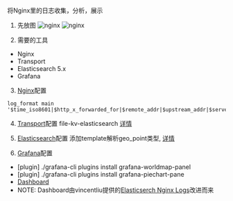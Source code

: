 ## 
将Nginx里的日志收集，分析，展示

1. 先放图
![nginx](https://github.com/luopengift/transport/blob/master/Image/png/nginx_log_analysis.png)
![nginx](https://github.com/luopengift/transport/blob/master/Image/png/worldmap.png)

2. 需要的工具
  * Nginx
  * Transport
  * Elasticsearch 5.x
  * Grafana
  
3. [Nginx](https://www.nginx.com/resources/wiki/)配置
```
log_format main '$time_iso8601|$http_x_forwarded_for|$remote_addr|$upstream_addr|$server_addr|$hostname|$http_host|$server_name|$http_referer|$status|$body_bytes_sent|$upstream_response_time|$request_time|$request_method|$https|$scheme|$request_uri|$http_user_agent|$args|$request_body';
```

4. [Transport](https://github.com/luopengift/transport)配置
file-kv-elasticsearch [详情](https://github.com/luopengift/transport/blob/master/test/nginx-kv-es.json)

5. [Elasticsearch](https://www.elastic.co/guide/en/elasticsearch/reference/current/index.html)配置
添加template解析geo_point类型, [详情](https://github.com/luopengift/transport/blob/master/test/elasticsearch/geoip.template.json)

6. [Grafana](http://docs.grafana.org/)配置
  * [plugin] ./grafana-cli plugins install grafana-worldmap-panel
  * [plugin] ./grafana-cli plugins install grafana-piechart-pane
  * [Dashboard](https://github.com/luopengift/transport/blob/master/test/grafana/nginx_es.template.json)
  * NOTE: Dashboard由vincentliu提供的[Elasticserch Nginx Logs](https://grafana.com/dashboards/2292)改进而来




